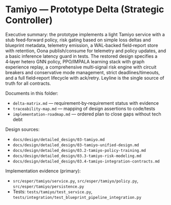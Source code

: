 # Tamiyo — Prototype Delta (Strategic Controller)

Executive summary: the prototype implements a light Tamiyo service with a stub feed‑forward policy, risk gating based on simple loss deltas and blueprint metadata, telemetry emission, a WAL‑backed field‑report store with retention, Oona publish/consume for telemetry and policy updates, and a basic inference latency guard in tests. The restored design specifies a 4‑layer hetero GNN policy, PPO/IMPALA learning stack with graph experience replay, a comprehensive multi‑signal risk engine with circuit breakers and conservative mode management, strict deadlines/timeouts, and a full field‑report lifecycle with ack/retry. Leyline is the single source of truth for all contracts.

Documents in this folder:
- `delta-matrix.md` — requirement‑by‑requirement status with evidence
- `traceability-map.md` — mapping of design assertions to code/tests
- `implementation-roadmap.md` — ordered plan to close gaps without tech debt

Design sources:
- `docs/design/detailed_design/03-tamiyo.md`
- `docs/design/detailed_design/03-tamiyo-unified-design.md`
- `docs/design/detailed_design/03.2-tamiyo-policy-training.md`
- `docs/design/detailed_design/03.3-tamiyo-risk-modeling.md`
- `docs/design/detailed_design/03.4-tamiyo-integration-contracts.md`

Implementation evidence (primary):
- `src/esper/tamiyo/service.py`, `src/esper/tamiyo/policy.py`, `src/esper/tamiyo/persistence.py`
- Tests: `tests/tamiyo/test_service.py`, `tests/integration/test_blueprint_pipeline_integration.py`


